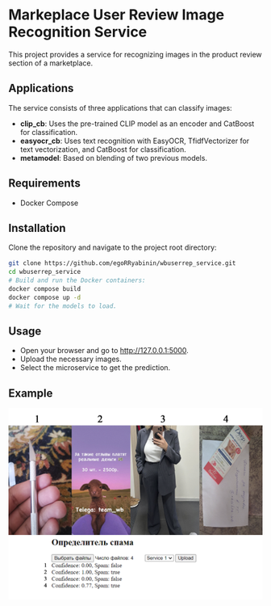 # Markeplace User Review Image Recognition Service

This project provides a service for recognizing images in the product review section of a marketplace.

## Applications

The service consists of three applications that can classify images:
- **clip_cb**: Uses the pre-trained CLIP model as an encoder and CatBoost for classification.
- **easyocr_cb**: Uses text recognition with EasyOCR, TfidfVectorizer for text vectorization, and CatBoost for classification.
- **metamodel**: Based on blending of two previous models.

## Requirements

- Docker Compose

## Installation

Clone the repository and navigate to the project root directory:

```bash
git clone https://github.com/egoRRyabinin/wbuserrep_service.git
cd wbuserrep_service
# Build and run the Docker containers:
docker compose build
docker compose up -d
# Wait for the models to load.
```
## Usage
- Open your browser and go to http://127.0.0.1:5000.
- Upload the necessary images.
- Select the microservice to get the prediction.

## Example
![Example Image](https://github.com/egoRRyabinin/wbuserrep_service/blob/master/images/example.png)
